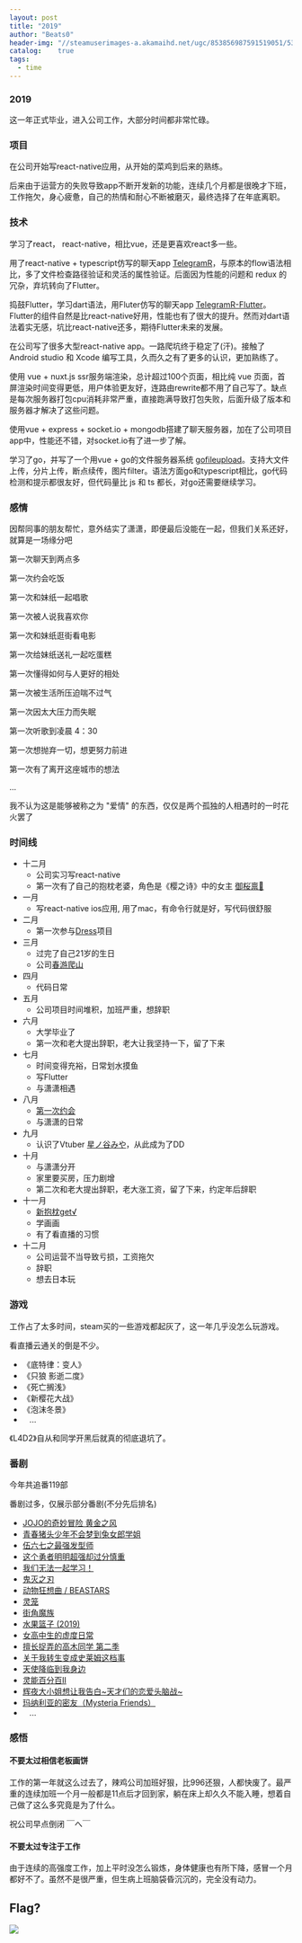 ```yaml
---
layout: post
title: "2019"
author: "Beats0"
header-img: "//steamuserimages-a.akamaihd.net/ugc/853856987591519051/539E4C941EC78CE0069E34B073A8C37D417CCD83/"
catalog:    true
tags:
  - time
---
```



### 2019

这一年正式毕业，进入公司工作，大部分时间都非常忙碌。

### 项目

在公司开始写react-native应用，从开始的菜鸡到后来的熟练。

后来由于运营方的失败导致app不断开发新的功能，连续几个月都是很晚才下班，工作拖欠，身心疲惫，自己的热情和耐心不断被磨灭，最终选择了在年底离职。

### 技术

学习了react， react-native，相比vue，还是更喜欢react多一些。

用了react-native + typescript仿写的聊天app [TelegramR](https://github.com/telegramr/TelegramR)，与原本的flow语法相比，多了文件检查路径验证和灵活的属性验证。后面因为性能的问题和 redux 的冗杂，弃坑转向了Flutter。

捣鼓Flutter，学习dart语法，用Fluter仿写的聊天app [TelegramR-Flutter](https://github.com/telegramr/TelegramR-Flutter)。Flutter的组件自然是比react-native好用，性能也有了很大的提升。然而对dart语法着实无感，坑比react-native还多，期待Flutter未来的发展。

在公司写了很多大型react-native app。一路爬坑终于稳定了(汗)。接触了Android studio 和 Xcode 编写工具，久而久之有了更多的认识，更加熟练了。

使用 vue + nuxt.js ssr服务端渲染，总计超过100个页面，相比纯 vue 页面，首屏渲染时间变得更低，用户体验更友好，连路由rewrite都不用了自己写了。缺点是每次服务器打包cpu消耗非常严重，直接跑满导致打包失败，后面升级了版本和服务器才解决了这些问题。

使用vue + express + socket.io + mongodb搭建了聊天服务器，加在了公司项目app中，性能还不错，对socket.io有了进一步了解。

学习了go，并写了一个用vue + go的文件服务器系统 [gofileupload](https://github.com/Beats0/gofileupload)。支持大文件上传，分片上传，断点续传，图片filter。语法方面go和typescript相比，go代码检测和提示都很友好，但代码量比 js 和 ts 都长，对go还需要继续学习。

### 感情

因帮同事的朋友帮忙，意外结实了潇潇，即便最后没能在一起，但我们关系还好，就算是一场缘分吧

第一次聊天到两点多

第一次约会吃饭

第一次和妹纸一起唱歌

第一次被人说我喜欢你

第一次和妹纸逛街看电影

第一次给妹纸送礼一起吃蛋糕

第一次懂得如何与人更好的相处

第一次被生活所压迫喘不过气

第一次因太大压力而失眠

第一次听歌到凌晨 4：30

第一次想抛弃一切，想更努力前进

第一次有了离开这座城市的想法

...

我不认为这是能够被称之为 "爱情" 的东西，仅仅是两个孤独的人相遇时的一时花火罢了

### 时间线

- 十二月
  - 公司实习写react-native
  - 第一次有了自己的抱枕老婆，角色是《樱之诗》中的女主 [御桜禀🌸](https://twitter.com/Beats0Ling/status/1079021520427446273)
- 一月
  - 写react-native ios应用, 用了mac，有命令行就是好，写代码很舒服
- 二月
  - 第一次参与[Dress](https://github.com/komeiji-satori/Dress)项目
- 三月
  - 过完了自己21岁的生日
  - 公司[春游爬山](https://twitter.com/Beats0Ling/status/1104614380442836992)
- 四月
  - 代码日常
- 五月
  - 公司项目时间堆积，加班严重，想辞职
- 六月
  - 大学毕业了
  - 第一次和老大提出辞职，老大让我坚持一下，留了下来
- 七月
  - 时间变得充裕，日常划水摸鱼
  - 写Flutter
  - 与潇潇相遇
- 八月
  - [第一次约会](https://twitter.com/Beats0Ling/status/1175769086598373378)
  - 与潇潇的日常
- 九月
  - 认识了Vtuber [星ノ谷みや](https://space.bilibili.com/402105315)，从此成为了DD
- 十月
  - 与潇潇分开
  - 家里要买房，压力剧增
  - 第二次和老大提出辞职，老大涨工资，留了下来，约定年后辞职
- 十一月
  - [新抱枕get√](https://twitter.com/Beats0Ling/status/1196051022503800833)
  - 学画画
  - 有了看直播的习惯
- 十二月
  - 公司运营不当导致亏损，工资拖欠
  - 辞职
  - 想去日本玩

### 游戏

工作占了太多时间，steam买的一些游戏都起灰了，这一年几乎没怎么玩游戏。

看直播云通关的倒是不少。

- 《底特律：变人》
- 《只狼 影逝二度》
- 《死亡搁浅》
- 《新樱花大战》
- 《泡沫冬景》
-   &nbsp; &nbsp;...

《L4D2》自从和同学开黑后就真的彻底退坑了。

### 番剧

今年共追番119部

番剧过多，仅展示部分番剧(不分先后排名)

- [JOJO的奇妙冒险 黄金之风](https://www.bilibili.com/bangumi/play/ss25681/)
- [青春猪头少年不会梦到兔女郎学姐](https://www.bilibili.com/bangumi/play/ss25733/)
- [伍六七之最强发型师](https://www.bilibili.com/bangumi/play/ss28510/)
- [这个勇者明明超强却过分慎重](https://www.bilibili.com/bangumi/play/ss28625/)
- [我们无法一起学习！](https://www.bilibili.com/bangumi/play/ss28590/)
- [鬼灭之刃](https://www.bilibili.com/bangumi/play/ss26801/)
- [动物狂想曲 / BEASTARS](https://www.bilibili.com/bangumi/play/ss28542/)
- [灵笼](https://www.bilibili.com/bangumi/play/ss22088/)
- [街角魔族](https://www.bilibili.com/bangumi/play/ss28007/)
- [水果篮子 (2019)](https://www.bilibili.com/bangumi/play/ss26766/)
- [女高中生的虚度日常](https://www.bilibili.com/bangumi/play/ss28016/)
- [擅长捉弄的高木同学 第二季](https://www.bilibili.com/bangumi/play/ss28006/)
- [关于我转生变成史莱姆这档事](https://www.bilibili.com/bangumi/play/ss25739/)
- [天使降临到我身边](https://www.bilibili.com/bangumi/play/ss26291/)
- [灵能百分百II](https://www.bilibili.com/bangumi/media/md4762734/)
- [辉夜大小姐想让我告白~天才们的恋爱头脑战~ ](https://www.bilibili.com/bangumi/play/ss26274/)
- [玛纳利亚的密友（Mysteria Friends）](https://www.bilibili.com/bangumi/play/ep259617)
-  &nbsp; &nbsp;...



### 感悟

#### 不要太过相信老板画饼

工作的第一年就这么过去了，辣鸡公司加班好狠，比996还狠，人都快废了。最严重的连续加班一个月一般都是11点后才回到家，躺在床上却久久不能入睡，想着自己做了这么多究竟是为了什么。

祝公司早点倒闭 ￣へ￣

#### 不要太过专注于工作

由于连续的高强度工作，加上平时没怎么锻炼，身体健康也有所下降，感冒一个月都好不了。虽然不是很严重，但生病上班脑袋昏沉沉的，完全没有动力。

## Flag?

![](https://steamuserimages-a.akamaihd.net/ugc/769486946910258070/3A158C490E321D29BB348D4122EDD2423E0C9314/)
